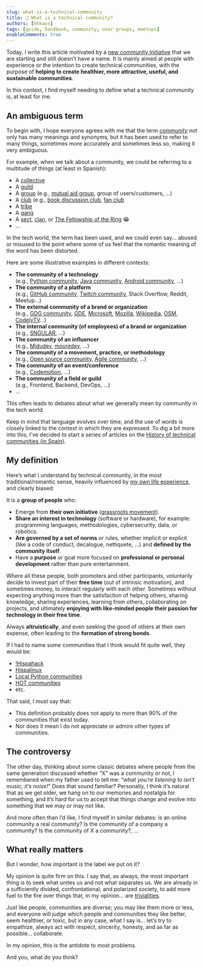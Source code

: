 ```yaml
---
slug: what-is-a-technical-community
title: 👥 What is a technical community?
authors: [hhkaos]
tags: [guide, handbook, community, user groups, meetups]
enableComments: true 
---
```


Today, I write this article motivated by a [new community initiative](https://blog-commit--conf-com.translate.goog/meetups-sobre-dinamizacion-de-comunidades/?_x_tr_sl=es&_x_tr_tl=en&_x_tr_hl=en&_x_tr_pto=wapp) that we are starting and still doesn’t have a name. It is mainly aimed at people with experience or the intention to create technical communities, with the purpose of **helping to create healthier, more attractive, useful, and sustainable communities**.

In this context, I find myself needing to define what a technical community is, at least for me.

## An ambiguous term

To begin with, I hope everyone agrees with me that the term *[community](https://dictionary.cambridge.org/dictionary/english/community)* not only has many meanings and synonyms, but it has been used to refer to many things, sometimes more accurately and sometimes less so, making it very ambiguous.

For example, when we talk about a community, we could be referring to a multitude of things (at least in Spanish):

- A [collective](https://dictionary.cambridge.org/dictionary/english/collective) 
- A [guild](https://dictionary.cambridge.org/dictionary/english/gremio)
- A [group](https://dictionary.cambridge.org/dictionary/english/group?m=form) (e.g., [mutual aid group](https://en.wikipedia.org/wiki/Mutual_aid), group of users/customers, ...)
- A [club](https://dictionary.cambridge.org/dictionary/english/club?m=form) (e.g., [book discussion club](https://en.wikipedia.org/wiki/Book_discussion_club), [fan club](https://en.wikipedia.org/wiki/Fan_club)
- A [tribe](https://dictionary.cambridge.org/dictionary/english/tribu?m=form)
- A [gang](https://dictionary.cambridge.org/dictionary/english/pandilla?m=form)
- A [sect](https://dictionary.cambridge.org/dictionary/english/secta?m=form), [clan](https://dictionary.cambridge.org/dictionary/english/clan?m=form), or [The Fellowship of the Ring](https://en.wikipedia.org/wiki/The_Lord_of_the_Rings:_The_Fellowship_of_the_Ring) 😂
- ...

In the tech world, the term has been used, and we could even say... abused or misused to the point where some of us feel that the romantic meaning of the word has been distorted.

Here are some illustrative examples in different contexts:

- **The community of a technology** <br/>(e.g., [Python community](https://www.python.org/community/), [Java community](https://dev.java/community/), [Android community](https://developer.android.com/community), …)
- **The community of a platform** <br/> (e.g., [GitHub community](https://docs.github.com/en/site-policy/github-terms/github-community-guidelines), [Twitch community](https://meetups.twitch.tv/), Stack Overflow, Reddit, Meetup…)
- **The external community of a brand or organization** <br/> (e.g., [GDG community](https://developers.google.com/community-guidelines), [GDE](https://developers.google.com/community/experts), [Microsoft](https://developer.microsoft.com/en-us/community), [Mozilla](https://www.mozilla.org/en-US/about/governance/policies/participation/), [Wikipedia](https://en.wikipedia.org/wiki/Wikipedia:Policies_and_guidelines), [OSM](https://www.openstreetmap.org/communities), [CodelyTV](https://codely.com/)...)
- **The internal community (of employees) of a brand or organization** <br/> (e.g., [SNGULAR](https://x.com/jlvallejo/status/1785255285709312510), ...)
- **The community of an influencer** <br/> (e.g., [Midudev](https://discord.com/servers/midudev-aprende-y-mejora-en-programacion-741237973663612969), [mouredev](https://github.com/mouredev/Monthly-App-Challenge-2022), ...)
- **The community of a movement, practice, or methodology** <br/> (e.g., [Open source community](https://github.com/open-source), [Agile community](https://www.agilealliance.org/communities/), ...)
- **The community of an event/conference** <br/> (e.g., [Codemotion](https://community-es.codemotion.it/comunidad), ...)
- **The community of a field or guild** <br/> (e.g., Frontend, Backend, DevOps, ...)
- ...

This often leads to debates about what we generally mean by community in the tech world.

Keep in mind that language evolves over time, and the use of words is closely linked to the context in which they are expressed. To dig a bit more into this, I’ve decided to start a series of articles on the [History of technical communities (in Spain)](../2024-07-05/index.md).

## My definition

Here’s what I understand by technical community, in the most traditional/romantic sense, heavily influenced by [my own life experience](https://www.rauljimenez.info/docs/about-me/my-journey), and clearly biased:

It is a **group of people** who:

- Emerge from **their own initiative** ([grassroots movement](https://es.wikipedia.org/wiki/Movimiento_de_bases)).
- **Share an interest in technology** (software or hardware), for example: programming languages, methodologies, cybersecurity, data, or robotics.
- **Are governed by a set of norms** or rules, whether implicit or explicit (like a code of conduct, decalogue, nettiquete, ...) and **defined by the community itself**.
- Have a **purpose** or goal more focused on **professional or personal development** rather than pure entertainment.

Where all these people, both promoters and other participants, voluntarily decide to invest part of their **free time** (out of intrinsic motivation), and sometimes money, to interact regularly with each other. Sometimes without expecting anything more than the satisfaction of helping others, sharing knowledge, sharing experiences, learning from others, collaborating on projects, and ultimately **enjoying with like-minded people their passion for technology in their free time**.

Always **altruistically**, and even seeking the good of others at their own expense, often leading to the **formation of strong bonds**.

If I had to name some communities that I think would fit quite well, they would be:
- [!Hispahack](https://www.microsiervos.com/archivo/hackers/hispahack.html)
- [Hispalinux](https://es.wikipedia.org/wiki/Hispalinux)
- [Local Python communities](https://es.python.org/comunidades/)
- [HOT communities](https://www.hotosm.org/community/)
- etc.

That said, I must say that:
- This definition probably does not apply to more than 90% of the communities that exist today.
- Nor does it mean I do not appreciate or admire other types of communities.

## The controversy

The other day, thinking about some classic debates where people from the same generation discussed whether “X” was a community or not, I remembered when my father used to tell me: “*what you’re listening to isn’t music, it’s noise!*” Does that sound familiar? Personally, I think it’s natural that as we get older, we hang on to our memories and nostalgia for something, and it’s hard for us to accept that things change and evolve into something that we may or may not like.

And more often than I’d like, I find myself in similar debates: is an online community a real community? Is the community of a company a community? Is the community of X a community?, ...

## What really matters

But I wonder, how important is the label we put on it?

My opinion is quite firm on this. I say that, as always, the most important thing is to seek what unites us and not what separates us. We are already in a sufficiently divided, confrontational, and polarized society, to add more fuel to the fire over things that, in my opinion... are [trivialities](https://dictionary.cambridge.org/dictionary/english/trivialities).

Just like people, communities are diverse; you may like them more or less, and everyone will judge which people and communities they like better, seem healthier, or toxic, but in any case, what I say is... let’s try to empathize, always act with respect, sincerity, honesty, and as far as possible... collaborate.

In my opinion, this is the antidote to most problems.

And you, what do you think?
